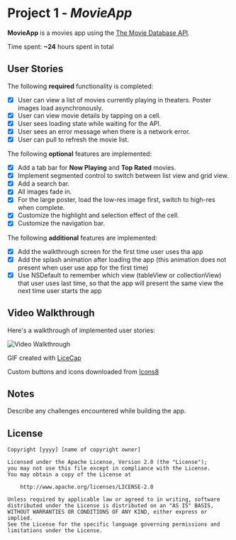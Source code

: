 # Project 1 - *MovieApp*

**MovieApp** is a movies app using the [The Movie Database API](http://docs.themoviedb.apiary.io/#).

Time spent: **~24** hours spent in total

## User Stories

The following **required** functionality is completed:

- [x] User can view a list of movies currently playing in theaters. Poster images load asynchronously.
- [x] User can view movie details by tapping on a cell.
- [x] User sees loading state while waiting for the API.
- [x] User sees an error message when there is a network error.
- [x] User can pull to refresh the movie list.

The following **optional** features are implemented:

- [x] Add a tab bar for **Now Playing** and **Top Rated** movies.
- [x] Implement segmented control to switch between list view and grid view.
- [x] Add a search bar.
- [x] All images fade in.
- [x] For the large poster, load the low-res image first, switch to high-res when complete.
- [x] Customize the highlight and selection effect of the cell.
- [x] Customize the navigation bar.

The following **additional** features are implemented:

- [x] Add the walkthrough screen for the first time user uses tha app
- [x] Add the splash animation after loading the app (this animation does not present when user use app for the first time)
- [x] Use NSDefault to remember which view (tableView or collectionView) that user uses last time, so that the app will present the same view the next time user starts the app

## Video Walkthrough

Here's a walkthrough of implemented user stories:

<img src='http://http://imgur.com/DPZqLZQ.gif' title='Video Walkthrough' width='' alt='Video Walkthrough' />

GIF created with [LiceCap](http://www.cockos.com/licecap/)

Custom buttons and icons downloaded from [Icons8](https://icons8.com)

## Notes

Describe any challenges encountered while building the app.

## License

    Copyright [yyyy] [name of copyright owner]

    Licensed under the Apache License, Version 2.0 (the "License");
    you may not use this file except in compliance with the License.
    You may obtain a copy of the License at

        http://www.apache.org/licenses/LICENSE-2.0

    Unless required by applicable law or agreed to in writing, software
    distributed under the License is distributed on an "AS IS" BASIS,
    WITHOUT WARRANTIES OR CONDITIONS OF ANY KIND, either express or implied.
    See the License for the specific language governing permissions and
    limitations under the License.
